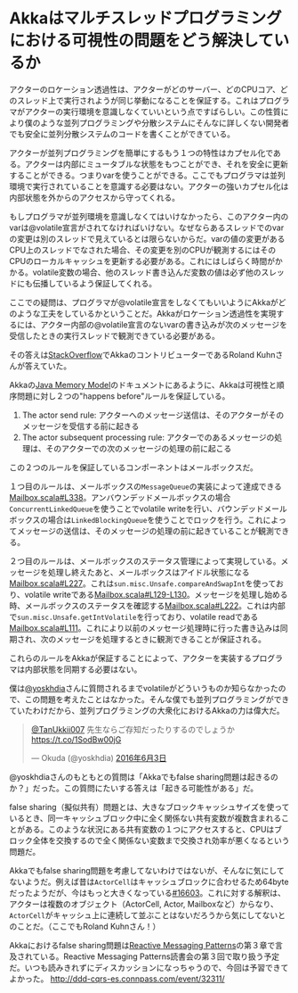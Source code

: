# Akkaはマルチスレッドプログラミングにおける可視性の問題をどう解決しているか

アクターのロケーション透過性は、アクターがどのサーバー、どのCPUコア、どのスレッド上で実行されようが同じ挙動になることを保証する。これはプログラマがアクターの実行環境を意識しなくていいという点ですばらしい。この性質により僕のような並列プログラミングや分散システムにそんなに詳しくない開発者でも安全に並列分散システムのコードを書くことができている。

アクターが並列プログラミングを簡単にするもう１つの特性はカプセル化である。アクターは内部にミュータブルな状態をもつことができ、それを安全に更新することができる。つまりvarを使うことができる。ここでもプログラマは並列環境で実行されていることを意識する必要はない。アクターの強いカプセル化は内部状態を外からのアクセスから守ってくれる。

もしプログラマが並列環境を意識しなくてはいけなかったら、このアクター内のvarは@volatile宣言がされてなければいけない。なぜならあるスレッドでのvarの変更は別のスレッドで見えているとは限らないからだ。varの値の変更があるCPU上のスレッドでなされた場合、その変更を別のCPUが観測するにはそのCPUのローカルキャッシュを更新する必要がある。これにはしばらく時間がかかる。volatile変数の場合、他のスレッド書き込んだ変数の値は必ず他のスレッドにも伝播しているよう保証してくれる。

ここでの疑問は、プログラマが@volatile宣言をしなくてもいいようにAkkaがどのような工夫をしているかということだ。Akkaがロケーション透過性を実現するには、アクター内部の@volatile宣言のないvarの書き込みが次のメッセージを受信したときの実行スレッドで観測できている必要がある。

その答えは[StackOverflow](http://stackoverflow.com/questions/15849366/how-does-akka-implement-the-jmm-like-happens-before-relationship)でAkkaのコントリビューターであるRoland Kuhnさんが答えていた。

Akkaの[Java Memory Model](http://doc.akka.io/docs/akka/2.4.7/general/jmm.html#Actors_and_the_Java_Memory_Model)のドキュメントにあるように、Akkaは可視性と順序問題に対し２つの"happens before"ルールを保証している。

1. The actor send rule: アクターへのメッセージ送信は、そのアクターがそのメッセージを受信する前に起きる
1. The actor subsequent processing rule: アクターでのあるメッセージの処理は、そのアクターでの次のメッセージの処理の前に起こる

この２つのルールを保証しているコンポーネントはメールボックスだ。

１つ目のルールは、メールボックスの`MessageQueue`の実装によって達成できる[Mailbox.scala#L338](https://github.com/akka/akka/blob/v2.4.7/akka-actor/src/main/scala/akka/dispatch/Mailbox.scala#L338)。アンバウンデッドメールボックスの場合`ConcurrentLinkedQueue`を使うことでvolatile writeを行い、バウンデッドメールボックスの場合は`LinkedBlockingQueue`を使うことでロックを行う。これによってメッセージの送信は、そのメッセージの処理の前に起きていることが観測できる。

２つ目のルールは、メールボックスのステータス管理によって実現している。メッセージを処理し終えたあと、メールボックスはアイドル状態になる[Mailbox.scala#L227](https://github.com/akka/akka/blob/v2.4.7/akka-actor/src/main/scala/akka/dispatch/Mailbox.scala#L227)。これは`sun.misc.Unsafe.compareAndSwapInt`を使っており、volatile writeである[Mailbox.scala#L129-L130](https://github.com/akka/akka/blob/v2.4.7/akka-actor/src/main/scala/akka/dispatch/Mailbox.scala#L129-L130)。メッセージを処理し始める時、メールボックスのステータスを確認する[Mailbox.scala#L222](https://github.com/akka/akka/blob/v2.4.7/akka-actor/src/main/scala/akka/dispatch/Mailbox.scala#L222)。これは内部で`sun.misc.Unsafe.getIntVolatile`を行っており、volatile readである[Mailbox.scala#L111](https://github.com/akka/akka/blob/v2.4.7/akka-actor/src/main/scala/akka/dispatch/Mailbox.scala#L111)。これにより以前のメッセージ処理時に行った書き込みは同期され、次のメッセージを処理するときに観測できることが保証される。

これらのルールをAkkaが保証することによって、アクターを実装するプログラマは内部状態を同期する必要はない。

僕は[@yoskhdia](https://twitter.com/yoskhdia)さんに質問されるまでvolatileがどういうものか知らなかったので、この問題を考えたことはなかった。そんな僕でも並列プログラミングができていたわけだから、並列プログラミングの大衆化におけるAkkaの力は偉大だ。

<blockquote class="twitter-tweet" data-lang="ja"><p lang="ja" dir="ltr"><a href="https://twitter.com/TanUkkii007">@TanUkkii007</a> 先生ならご存知だったりするのでしょうか <a href="https://t.co/1SodBw00jG">https://t.co/1SodBw00jG</a></p>&mdash; Okuda (@yoskhdia) <a href="https://twitter.com/yoskhdia/status/738678169088098304">2016年6月3日</a></blockquote>

@yoskhdiaさんのもともとの質問は「Akkaでもfalse sharing問題は起きるのか？」だった。この質問にたいする答えは「起きる可能性がある」だ。

false sharing（擬似共有）問題とは、大きなブロックキャッシュサイズを使っているとき、同一キャッシュブロック中に全く関係ない共有変数が複数含まれることがある。このような状況にある共有変数の１つにアクセスすると、CPUはブロック全体を交換するので全く関係ない変数まで交換され効率が悪くなるという問題だ。

Akkaでもfalse sharing問題を考慮してないわけではないが、そんなに気にしてないようだ。例えば昔は`ActorCell`はキャッシュブロックに合わせるため64byteだったようだが、今はもっと大きくなっている[#16603](https://github.com/akka/akka/issues/16603)。これに対する解釈は、アクターは複数のオブジェクト（ActorCell, Actor, Mailboxなど）からなり、`ActorCell`がキャッシュ上に連続して並ぶことはないだろうから気にしてないとのことだ。（ここでもRoland Kuhnさん！）

Akkaにおけるfalse sharing問題は[Reactive Messaging Patterns](https://www.amazon.co.jp/Reactive-Messaging-Patterns-Actor-Model-ebook/dp/B011S8YC5G)の第３章で言及されている。Reactive Messaging Patterns読書会の第３回で取り扱う予定だ。いつも読みきれずにディスカッションになっちゃうので、今回は予習できてよかった。
http://ddd-cqrs-es.connpass.com/event/32311/


